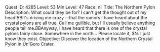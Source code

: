 Quest ID: 4285
Level: 53
Min Level: 47
Race: nil
Title: The Northern Pylon
Description: What could they be for? I can't get the thought out of my head!$B$BIt's driving me crazy --that the rumors I have heard about the crystal pylons are all true. Call me gullible, but I'll usually believe anything people tell me.$B$BAnyway, I have heard that there is one of the crystal pylons fairly close. Somewhere in the north... Please locate it, $N. I just know they exist.
Objective: Discover the location of the Northern Crystal Pylon in Un'Goro Crater.
